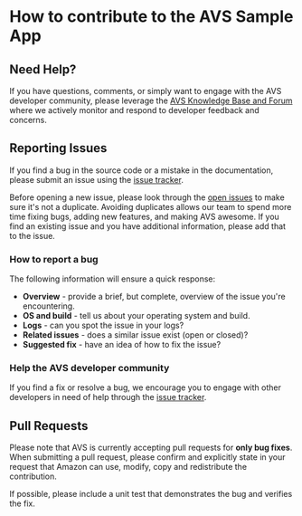 # How to contribute to the AVS Sample App

## Need Help?
If you have questions, comments, or simply want to engage with the AVS developer community, please leverage the [AVS Knowledge Base and Forum](https://forums.developer.amazon.com/spaces/38/index.html) where we actively monitor and respond to developer feedback and concerns.

## Reporting Issues
If you find a bug in the source code or a mistake in the documentation, please submit an issue using the [issue tracker](https://github.com/alexa/alexa-avs-sample-app/issues).

Before opening a new issue, please look through the [open issues](https://github.com/alexa/alexa-avs-sample-app/issues) to make sure it's not a duplicate. Avoiding duplicates allows our team to spend more time fixing bugs, adding new features, and making AVS awesome. If you find an existing issue and you have additional information, please add that to the issue.   

### How to report a bug
The following information will ensure a quick response:

* **Overview** - provide a brief, but complete, overview of the issue you're encountering.
* **OS and build** - tell us about your operating system and build.
* **Logs** - can you spot the issue in your logs?
* **Related issues** - does a similar issue exist (open or closed)?
* **Suggested fix** -  have an idea of how to fix the issue?

### Help the AVS developer community
If you find a fix or resolve a bug, we encourage you to engage with other developers in need of help through the [issue tracker](https://github.com/alexa/alexa-avs-sample-app/issues).

## Pull Requests
Please note that AVS is currently accepting pull requests for **only bug fixes**. When submitting a pull request, please confirm and explicitly state in your request that Amazon can use, modify, copy and redistribute the contribution.

If possible, please include a unit test that demonstrates the bug and verifies the fix.
